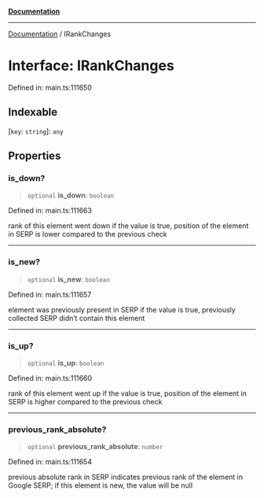 [**Documentation**](../README.md)

***

[Documentation](../README.md) / IRankChanges

# Interface: IRankChanges

Defined in: main.ts:111650

## Indexable

\[`key`: `string`\]: `any`

## Properties

### is\_down?

> `optional` **is\_down**: `boolean`

Defined in: main.ts:111663

rank of this element went down
if the value is true, position of the element in SERP is lower compared to the previous check

***

### is\_new?

> `optional` **is\_new**: `boolean`

Defined in: main.ts:111657

element was previously present in SERP
if the value is true, previously collected SERP didn’t contain this element

***

### is\_up?

> `optional` **is\_up**: `boolean`

Defined in: main.ts:111660

rank of this element went up
if the value is true, position of the element in SERP is higher compared to the previous check

***

### previous\_rank\_absolute?

> `optional` **previous\_rank\_absolute**: `number`

Defined in: main.ts:111654

previous absolute rank in SERP
indicates previous rank of the element in Google SERP;
if this element is new, the value will be null
